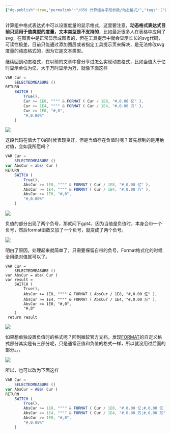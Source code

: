 ```yaml
---
{"dg-publish":true,"permalink":"/050 计算组与字段参数/动态格式/","tags":["计算组","动态格式"]}
---
```


计算组中格式表达式中可以设置度量的显示格式，这里要注意，**动态格式表达式目前只适用于值类型的度量，文本类型是不支持的**，比如最近很多人在表格中应用了svg，在图表中是正常显示成图表的，但在工具提示中就会显示长长的svg代码，可读性极差，目前只能通过添加图层或者指定工具提示页来解决，是无法修改svg度量的动态格式的，因为它是文本类型。

继续回到动态格式，在以前的文章中曾分享过怎么实现动态格式，比如当值大于亿时显示单位为亿，大于万时显示为万，就像下面这样

```JavaScript
VAR Cur =
    SELECTEDMEASURE ()
RETURN
    SWITCH (
        True(),
        Cur >= 1E8, """" & FORMAT ( Cur / 1E8, "#,0.00 亿" ),
        Cur >= 1E4, """" & FORMAT ( Cur / 1E4, "#,0.00 万" ),
        Cur >= 1E0, "#,0",
        "#,0.00%"
    )
```

![](https://secure2.wostatic.cn/static/4dPsKhybq3G9aYNuB8pYzk/image.png?auth_key=1705644876-uZYzfKVxAaX24rJGi8tTa3-0-c3b49bcd49c04cf9fd6eea69960ca662)

这段代码在值大于0的时候表现良好，但是当值存在负值时呢？首先想到的是用绝对值，会如我所愿吗？

```JavaScript
VAR Cur =
    SELECTEDMEASURE ()
var AbsCur = abs( Cur )
RETURN
    SWITCH (
        True(),
        AbsCur >= 1E8, """" & FORMAT ( Cur / 1E8, "#,0.00 亿" ),
        AbsCur >= 1E4, """" & FORMAT ( Cur / 1E4, "#,0.00 万" ),
        AbsCur >= 1E0, "#,0",
        "#,0.00%"
    )
```

![](https://secure2.wostatic.cn/static/58xRvQgW9eqSaw7NKcBycp/image.png?auth_key=1705644876-7CLZdSqcm7YpM5bKNDDk6K-0-deb15820648eeeb768cd2d38aba028df)

负值的部分出现了两个负号，那就问下gpt4，因为当值是负值时，本身会带一个负号，然后format函数又加了一个负号，就变成了两个负号。

![](https://secure2.wostatic.cn/static/hxuFf6PkQUA6XsQ9mugpmo/image.png?auth_key=1705644876-61HV75mws2sHP6it38TFNg-0-0c51dbbc2b6af0c9fee908c4ab2c447f)

明白了原因，处理起来就简单了，只需要保留自带的负号，Format格式化的时候全用绝对值就可以了。

```DAX
VAR Cur =
    SELECTEDMEASURE ()
var AbsCur = abs( Cur )
var result = 
    SWITCH (
        True(),
        AbsCur >= 1E8, """" & FORMAT ( AbsCur / 1E8, "#,0.00 亿" ),
        AbsCur >= 1E4, """" & FORMAT ( AbsCur / 1E4, "#,0.00 万" ),
        AbsCur >= 1E0, "#,0",
        "#,0"
    )
 return result
```

![](https://secure2.wostatic.cn/static/h4NxoDy4ssFAtzNJn2ZpDJ/image.png?auth_key=1705644876-cktf6KH3MUp7YVsbPq8W57-0-ff4291be915c52ccd6246de65abc28ad)

如果想单独设置负值时的格式呢？回到微软官方文档，发现[FORMAT](https://learn.microsoft.com/zh-cn/dax/format-function-dax)的自定义格式部分其实是有三部分呢，只是通常正值和负值的格式一样，所以就没用过后面的部分。。。

![](https://secure2.wostatic.cn/static/iUspVvngFZv34KPs4xu6dr/image.png?auth_key=1705644876-qm4VV4mEdZr3KFkJLcDNRA-0-993bc617f0c1a92bbc071fe4a4552deb)

所以，也可以改为下面这样

```js
VAR Cur =
    SELECTEDMEASURE ()
var AbsCur = ABS( Cur )
RETURN
    SWITCH (
        True(),
        AbsCur >= 1E8, """" & FORMAT ( Cur / 1E8, "#,0.00 亿;#,0.00 亿 " ),
        AbsCur >= 1E4, """" & FORMAT ( Cur / 1E4, "#,0.00 万;#,0.00 万" ),
        AbsCur >= 1E0, "#,0",
        "#,0.00%"
    )
```

